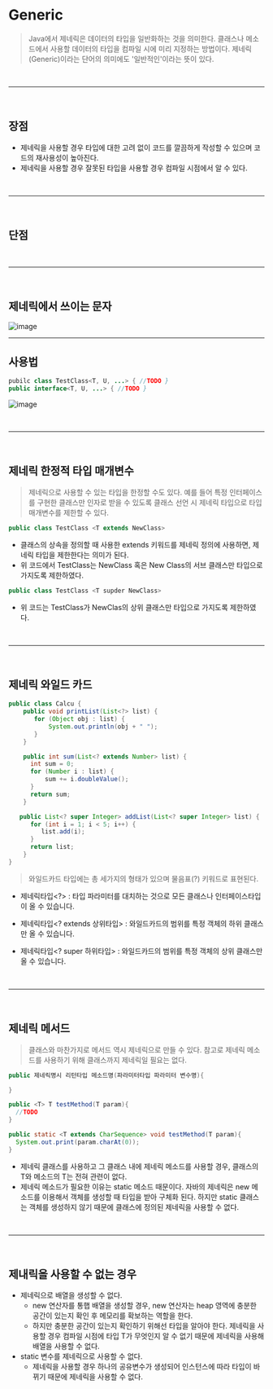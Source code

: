 # Generic
> Java에서 제네릭은 데이터의 타입을 일반화하는 것을 의미한다. 클래스나 메소드에서 사용할 데이터의 타입을 컴파일 시에 미리 지정하는 방법이다. 제네릭(Generic)이라는 단어의 의미에도 '일반적인'이라는 뜻이 있다.

<br>
<hr>
<br>

## 장점
- 제네릭을 사용할 경우 타입에 대한 고려 없이 코드를 깔끔하게 작성할 수 있으며 코드의 재사용성이 높아진다.
- 제네릭을 사용할 경우 잘못된 타입을 사용할 경우 컴파일 시점에서 알 수 있다.

<br>
<hr>
<br>

## 단점


<br>
<hr>
<br>

## 제네릭에서 쓰이는 문자

![image](https://user-images.githubusercontent.com/74396651/217191431-01d6d787-1b2a-4359-91ae-2c9f4450a767.png)

<hr>

## 사용법

```java
pubilc class TestClass<T, U, ...> { //TODO }
public interface<T, U, ...> { //TODO }

```

![image](https://user-images.githubusercontent.com/74396651/217183045-edfbd879-a198-441e-855b-64daa7045b09.png)


<br>
<hr>
<br>

## 제네릭 한정적 타입 매개변수
> 제네릭으로 사용할 수 있는 타입을 한정할 수도 있다. 예를 들어 특정 인터페이스를 구현한 클래스만 인자로 받을 수 있도록 클래스 선언 시 제네릭 타입으로 타입 매개변수를 제한할 수 있다.
```java
public class TestClass <T extends NewClass>
```
- 클래스의 상속을 정의할 때 사용한 extends 키워드를 제네릭 정의에 사용하면, 제네릭 타입을 제한한다는 의미가 된다.
- 위 코드에서 TestClass는 NewClass 혹은 New Class의 서브 클래스만 타입으로 가지도록 제한하였다.

```java
public class TestClass <T supder NewClass>
```
- 위 코드는 TestClass가 NewClas의 상위 클래스만 타입으로 가지도록 제한하였다.


<br>
<hr>
<br>

## 제네릭 와일드 카드

```java
public class Calcu {
    public void printList(List<?> list) {
       for (Object obj : list) {
    	   System.out.println(obj + " ");  
       }
    }

    public int sum(List<? extends Number> list) {
      int sum = 0;
      for (Number i : list) {
    	  sum += i.doubleValue();  
      }
      return sum;
    }

   public List<? super Integer> addList(List<? super Integer> list) {
      for (int i = 1; i < 5; i++) {
    	 list.add(i); 
      }
      return list;
    }
}
```
> 와일드카드 타입에는 총 세가지의 형태가 있으며 물음표(?) 키워드로 표현된다.

- 제네릭타입<?> : 타입 파라미터를 대치하는 것으로 모든 클래스나 인터페이스타입이 올 수 있습니다.

- 제네릭타입<? extends 상위타입> : 와일드카드의 범위를 특정 객체의 하위 클래스만 올 수 있습니다.

- 제네릭타입<? super 하위타입> : 와일드카드의 범위를 특정 객체의 상위 클래스만 올 수 있습니다.

<br>
<hr>
<br>

## 제네릭 메서드
> 클래스와 마찬가지로 메서드 역시 제네릭으로 만들 수 있다. 참고로 제네릭 메소드를 사용하기 위해 클래스까지 제네릭일 필요는 없다.

```java
public 제네릭명시 리턴타입 메소드명(파라미터타입 파라미터 변수명){

}

public <T> T testMethod(T param){
  //TODO
}

public static <T extends CharSequence> void testMethod(T param){
  System.out.print(param.charAt(0));
}
```
- 제네릭 클래스를 사용하고 그 클래스 내에 제네릭 메소드를 사용할 경우, 클래스의 T와 메소드의 T는 전혀 관련이 없다.
- 제네릭 메소드가 필요한 이유는 static 메소드 때문이다. 자바의 제네릭은 new 메소드를 이용해서 객체를 생성할 때 타입을 받아 구체화 된다. 하지만 static 클래스는 객체를 생성하지 않기 때문에 클래스에 정의된 제네릭을 사용할 수 없다.


<br>
<hr>
<br>

## 제내릭을 사용할 수 없는 경우
- 제네릭으로 배열을 생성할 수 없다.
   - new 연산자를 통햅 배열을 생성할 경우, new 연산자는 heap 영역에 충분한 공간이 있는지 확인 후 메모리를 확보하는 역할을 한다.
   - 하지만 충분한 공간이 있는지 확인하기 위해선 타입을 알아야 한다. 제네릭을 사용할 경우 컴파일 시점에 타입 T가 무엇인지 알 수 없기 때문에 제네릭을 사용해 배열을 사용할 수 없다.
- static 변수를 제네릭으로 사용할 수 없다.
   - 제네릭을 사용할 경우 하나의 공유변수가 생성되어 인스턴스에 따라 타입이 바뀌기 때문에 제네릭을 사용할 수 없다. 







